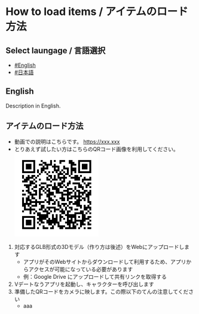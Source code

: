 # How to load items / アイテムのロード方法
## Select laungage / 言語選択
- [#English](#English)
- [#日本語](#日本語)

## English
Description in English.

## アイテムのロード方法
- 動画での説明はこちらです。 https://xxx.xxx
- とりあえず試したい方はこちらのQRコード画像を利用してください。 ![QRコード画像](pict/capybara.png)

1. 対応するGLB形式の3Dモデル（作り方は後述）をWebにアップロードします
    - アプリがそのWebサイトからダウンロードして利用するため、アプリからアクセスが可能になっている必要があります
    - 例：Google Drive にアップロードして共有リンクを取得する
1. Vデートなうアプリを起動し、キャラクターを呼び出します
1. 準備したQRコードをカメラに映します。この際以下のてんの注意してください
    - aaa
